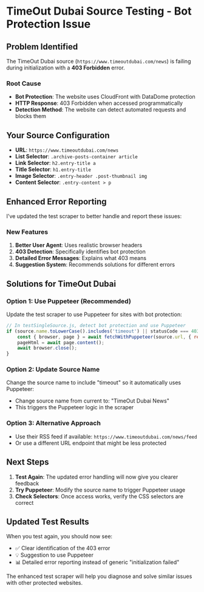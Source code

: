 # TimeOut Dubai Source Testing - Bot Protection Issue

## Problem Identified
The TimeOut Dubai source (`https://www.timeoutdubai.com/news`) is failing during initialization with a **403 Forbidden** error.

### Root Cause
- **Bot Protection**: The website uses CloudFront with DataDome protection
- **HTTP Response**: 403 Forbidden when accessed programmatically
- **Detection Method**: The website can detect automated requests and blocks them

## Your Source Configuration
- **URL**: `https://www.timeoutdubai.com/news`
- **List Selector**: `.archive-posts-container article`
- **Link Selector**: `h2.entry-title a`
- **Title Selector**: `h1.entry-title`
- **Image Selector**: `.entry-header .post-thumbnail img`
- **Content Selector**: `.entry-content > p`

## Enhanced Error Reporting
I've updated the test scraper to better handle and report these issues:

### New Features
1. **Better User Agent**: Uses realistic browser headers
2. **403 Detection**: Specifically identifies bot protection
3. **Detailed Error Messages**: Explains what 403 means
4. **Suggestion System**: Recommends solutions for different errors

## Solutions for TimeOut Dubai

### Option 1: Use Puppeteer (Recommended)
Update the test scraper to use Puppeteer for sites with bot protection:

```javascript
// In testSingleSource.js, detect bot protection and use Puppeteer
if (source.name.toLowerCase().includes('timeout') || statusCode === 403) {
    const { browser, page } = await fetchWithPuppeteer(source.url, { returnPage: true });
    pageHtml = await page.content();
    await browser.close();
}
```

### Option 2: Update Source Name
Change the source name to include "timeout" so it automatically uses Puppeteer:
- Change source name from current to: "TimeOut Dubai News"
- This triggers the Puppeteer logic in the scraper

### Option 3: Alternative Approach
- Use their RSS feed if available: `https://www.timeoutdubai.com/news/feed`
- Or use a different URL endpoint that might be less protected

## Next Steps
1. **Test Again**: The updated error handling will now give you clearer feedback
2. **Try Puppeteer**: Modify the source name to trigger Puppeteer usage
3. **Check Selectors**: Once access works, verify the CSS selectors are correct

## Updated Test Results
When you test again, you should now see:
- ✅ Clear identification of the 403 error
- 💡 Suggestion to use Puppeteer
- 📊 Detailed error reporting instead of generic "initialization failed"

The enhanced test scraper will help you diagnose and solve similar issues with other protected websites.
